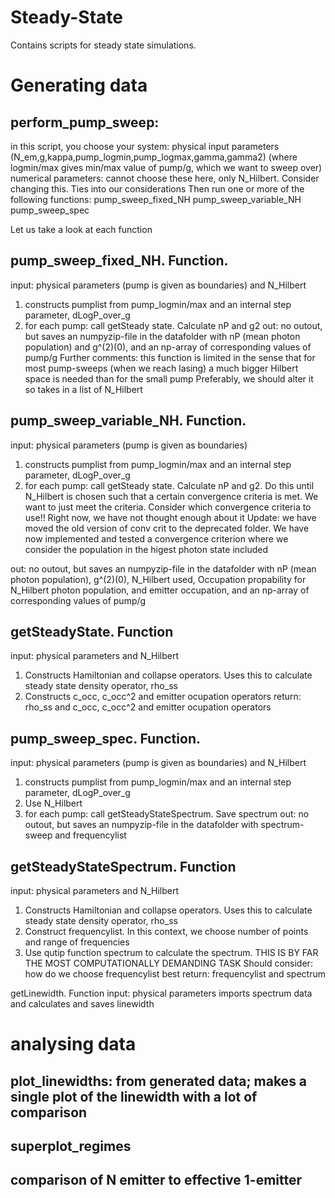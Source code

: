 # Steady-State
Contains scripts for steady state simulations.

# Generating data
## perform_pump_sweep: 
in this script, you choose your system: 
physical input parameters (N_em,g,kappa,pump_logmin,pump_logmax,gamma,gamma2) (where logmin/max gives min/max value of pump/g, which we want to sweep over)
numerical parameters: cannot choose these here, only N_Hilbert. Consider changing this. Ties into our considerations
Then run one or more of the following functions:
pump_sweep_fixed_NH
pump_sweep_variable_NH
pump_sweep_spec

Let us take a look at each function

## pump_sweep_fixed_NH. Function.
input: physical parameters (pump is given as boundaries) and N_Hilbert
1. constructs pumplist from pump_logmin/max and an internal step parameter, dLogP_over_g
2. for each pump: call getSteady state. Calculate nP and g2
out: no outout, but saves an numpyzip-file in the datafolder with nP (mean photon population) and g^(2)(0), and an np-array of corresponding values of pump/g
Further comments: this function is limited in the sense that for most pump-sweeps (when we reach lasing) a much bigger Hilbert space is needed than for the small pump
Preferably, we should alter it so takes in a list of N_Hilbert

## pump_sweep_variable_NH. Function.
input: physical parameters (pump is given as boundaries)
1. constructs pumplist from pump_logmin/max and an internal step parameter, dLogP_over_g
2. for each pump: call getSteady state. Calculate nP and g2. 
      Do this until N_Hilbert is chosen such that a certain convergence criteria is met. We want to just meet the criteria.
      Consider which convergence criteria to use!! Right now, we have not thought enough about it
      Update: we have moved the old version of conv crit to the deprecated folder.
      We have now implemented and tested a convergence criterion where we consider the population in the higest photon state included
      
out: no outout, but saves an numpyzip-file in the datafolder with nP (mean photon population), g^(2)(0), 
N_Hilbert used, Occupation propability for N_Hilbert photon population, and emitter occupation, and an np-array of corresponding values of pump/g

## getSteadyState. Function
input: physical parameters and N_Hilbert
1. Constructs Hamiltonian and collapse operators. Uses this to calculate steady state density operator, rho_ss
2. Constructs c_occ, c_occ^2 and emitter ocupation operators
return: rho_ss and c_occ, c_occ^2 and emitter ocupation operators

## pump_sweep_spec. Function.
input: physical parameters (pump is given as boundaries) and N_Hilbert
1. constructs pumplist from pump_logmin/max and an internal step parameter, dLogP_over_g
2. Use N_Hilbert
3. for each pump: call getSteadyStateSpectrum. Save spectrum
out: no outout, but saves an numpyzip-file in the datafolder with spectrum-sweep and frequencylist


## getSteadyStateSpectrum. Function
input: physical parameters and N_Hilbert
1. Constructs Hamiltonian and collapse operators. Uses this to calculate steady state density operator, rho_ss
2. Construct frequencylist. In this context, we choose number of points and range of frequencies
3. Use qutip function spectrum to calculate the spectrum. THIS IS BY FAR THE MOST COMPUTATIONALLY DEMANDING TASK
      Should consider: how do we choose frequencylist best
return: frequencylist and spectrum

getLinewidth. Function
input: physical parameters
imports spectrum data and calculates and saves linewidth

# analysing data
## plot_linewidths: from generated data; makes a single plot of the linewidth with a lot of comparison

## superplot_regimes

## comparison of N emitter to effective 1-emitter
